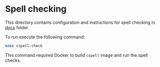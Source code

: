 # Spell checking

This directory contains configuration and instructions for spell checking in
[docs](https://github.com/VictoriaMetrics/operator/tree/master/docs) folder.

To run execute the following command:

```sh
make cspell-check
```

This command required Docker to build `cspell` image and run the spell checks.
